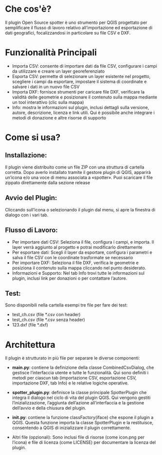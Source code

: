 # Che cos'è?

Il plugin Open Source spotter è uno strumento per QGIS progettato per semplificare il flusso di lavoro relativo all’importazione ed esportazione di dati geografici, focalizzandosi in particolare su file CSV e DXF.

# Funzionalità Principali

- Importa CSV: consente di importare dati da file CSV, configurare i campi da utilizzare e creare un layer georeferenziato
- Esporta CSV: permette di selezionare un layer esistente nel progetto, scegliere i campi da esportare, impostare il sistema di coordinate e salvare i dati in un nuovo file CSV
- Importa DXF: fornisce strumenti per caricare file DXF, verificare la validità delle geometrie e posizionare il contenuto sulla mappa mediante un tool interattivo (clic sulla mappa)
- Info: mostra le informazioni sul plugin, inclusi dettagli sulla versione, autore, descrizione, licenza e link utili. Qui è possibile anche integrare i metodi di donazione e altre risorse di supporto


# Come si usa?

## Installazione:
Il plugin viene distribuito come un file ZIP con una struttura di cartella corretta. Dopo averlo installato tramite il gestore plugin di QGIS, apparirà un’icona e/o una voce di menu associata a «spotter». Puoi scaricare il file zippato direttamente dalla sezione release

## Avvio del Plugin:

Cliccando sull’icona o selezionando il plugin dal menu, si apre la finestra di dialogo con i vari tab.

## Flusso di Lavoro:

- Per importare dati CSV: Seleziona il file, configura i campi, e importa. Il layer verrà aggiunto al progetto e potrai modificarlo direttamente
- Per esportare dati: Scegli il layer da esportare, configura i parametri e salva il file CSV con le coordinate trasformate se necessario
- Per importare DXF: Seleziona il file DXF, verifica le geometrie e posiziona il contenuto sulla mappa cliccando nel punto desiderato.
- Informazioni e Supporto: Nel tab Info trovi tutte le informazioni sul plugin, inclusi link per donazioni o per contattare l’autore.

## Test:

Sono disponibili nella cartella esempi tre file per fare dei test:
- test_ch.csv (file *.csv con header)
- test_ch.csv (file *.csv senza header)
- 123.dxf (file *.dxf)
  
# Architettura

Il plugin è strutturato in più file per separare le diverse componenti:

- **main.py**: contiene la definizione della classe CombinedCsvDialog, che gestisce l’interfaccia utente e tutte le funzionalità. Qui sono definiti i metodi per ciascun tab (importazione CSV, esportazione CSV, importazione DXF, tab Info) e le relative logiche operative.

- **spotter_plugin.py**: definisce la classe principale SpotterPlugin che integra il dialogo nel ciclo di vita del plugin QGIS. Qui vengono gestiti l’inizializzazione, l’aggiunta dell’azione all’interfaccia e la gestione dell’avvio e della chiusura del plugin.

- **__init__.py**: contiene la funzione classFactory(iface) che espone il plugin a QGIS. Questa funzione importa la classe SpotterPlugin e la restituisce, consentendo a QGIS di inizializzare il plugin correttamente.
- Altri file (opzionali): Sono inclusi file di risorse (come icon.png per l’icona) e file di licenza (come LICENSE) per documentare la licenza del plugin.


